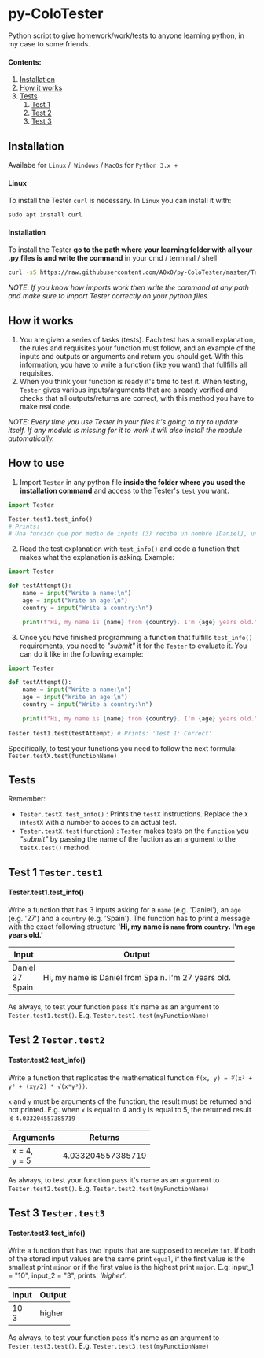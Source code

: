 # py-ColoTester

Python script to give homework/work/tests to anyone learning python, in my case to some friends. 



#### Contents:

1.  [Installation](https://github.com/AOx0/py-ColoTester#installation)
2.  [How it works](https://github.com/AOx0/py-ColoTester#how-it-works)
3.  [Tests](https://github.com/AOx0/py-ColoTester#tests)
     1.  [Test 1](https://github.com/AOx0/py-ColoTester#test-1--testertest1)
     2.  [Test 2](https://github.com/AOx0/py-ColoTester#test-2--testertest2)
     3.  [Test 3](https://github.com/AOx0/py-ColoTester#test-3--testertest3)



## Installation

Availabe for `Linux` /` Windows` / `MacOs` for `Python 3.x +`



#### Linux 

To install the Tester `curl` is necessary. In `Linux` you can install it with:

```
sudo apt install curl
```



#### Installation

 To install the Tester **go to the path where your learning folder with all your .py files is and write the command** in your cmd / terminal / shell

```bash
curl -sS https://raw.githubusercontent.com/AOx0/py-ColoTester/master/Tester.py -o Tester.py
```

*NOTE*: *If you know how imports work then write the command at any path and make sure to import Tester correctly on your python files.*



## How it works

1.  You are given a series of tasks (tests). Each test has a small explanation, the rules and requisites your function must follow, and an example of the inputs and outputs or arguments and return you should get. With this information, you have to write a function (like you want) that fullfills all requisites.
2.  When you think your function is ready it's time to test it. When testing, `Tester` gives various inputs/arguments that are already verified and checks that all outputs/returns are correct, with this method you have to make real code.

*NOTE: Every time you use Tester in your files it's going to try to update itself. If any module is missing for it to work it will also install the module automatically.*



## How to use

1.  Import `Tester` in any python file **inside the folder where you used the installation command** and access to the Tester's `test` you want.

```python
import Tester

Tester.test1.test_info() 
# Prints:
# Una función que por medio de inputs (3) reciba un nombre [Daniel], una edad [27] y un país de origen [España] e imprima el mensaje 'Hola mi nombre es [NOMBRE], tengo [EDAD] años y vengo de [PAIS]' 
```



2.  Read the test explanation with `test_info()` and code a function that makes what the explanation is asking. Example:

```python
import Tester

def testAttempt():
    name = input("Write a name:\n")
    age = input("Write an age:\n")
    country = input("Write a country:\n")

    print(f"Hi, my name is {name} from {country}. I'm {age} years old.")

```



3.  Once you have finished programming a function that fulfills `test_info()` requirements, you need to *"submit"* it for the `Tester` to evaluate it. You can do it like in the following example:

```python
import Tester

def testAttempt():
    name = input("Write a name:\n")
    age = input("Write an age:\n")
    country = input("Write a country:\n")

    print(f"Hi, my name is {name} from {country}. I'm {age} years old.")
 
Tester.test1.test(testAttempt) # Prints: 'Test 1: Correct'

```

Specifically, to test your functions you need to follow the next formula: `Tester.testX.test(functionName)`





## Tests

Remember:

-   `Tester.testX.test_info()` : Prints the `testX` instructions. Replace the `X` in`testX`  with a number to acces to an actual test.
-   `Tester.testX.test(function)` : `Tester` makes tests on the `function` you *"submit"* by passing the name of the fuction as an argument to the `testX.test()` method.





## Test 1  `Tester.test1`

#### Tester.test1.test_info()

 Write a function that has 3 inputs asking for a `name` (e.g. 'Daniel'), an `age` (e.g. '27') and a `country` (e.g. 'Spain'). The function has to print a message with the exact following structure **'Hi, my name is `name` from `country`. I'm `age` years old.'**



| Input                     | Output                                              |
| ------------------------- | --------------------------------------------------- |
| Daniel<br />27<br />Spain | Hi, my name is Daniel from Spain. I'm 27 years old. |

As always, to test your function pass it's name as an argument to `Tester.test1.test()`. E.g. `Tester.test1.test(myFunctionName)`



## Test 2  `Tester.test2`

#### Tester.test2.test_info() 

Write a function that replicates the mathematical function `f(x, y) = ∜(x² + y² + (xy/2) * √(x*y³))`. 

`x` and `y` must be arguments of the function, the result must be returned and not printed. E.g. when `x` is equal to 4 and `y` is equal to 5, the returned result is `4.033204557385719`




| Arguments         | Returns           |
| ----------------- | ----------------- |
| x = 4,<br />y = 5 | 4.033204557385719 |

As always, to test your function pass it's name as an argument to `Tester.test2.test()`. E.g. `Tester.test2.test(myFunctionName)`



## Test 3  `Tester.test3`

#### Tester.test3.test_info() 

Write a function that has two inputs that are supposed to receive `int`. If both of the stored input values are the same print `equal`, if the first value is the smallest print `minor` or if the first value is the highest print `major`. E.g: input_1 = "10", input_2 = "3", prints: *'higher'*.




| Input     | Output |
| --------- | ------ |
| 10<br />3 | higher |

As always, to test your function pass it's name as an argument to `Tester.test3.test()`. E.g. `Tester.test3.test(myFunctionName)`



